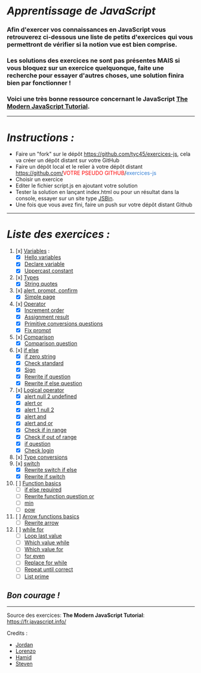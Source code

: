 # _Apprentissage de JavaScript_
### Afin d'exercer vos connaissances en JavaScript vous retrouverez ci-dessous une liste de petits d'exercices qui vous permettront de vérifier si la notion vue est bien comprise.
### Les solutions des exercices ne sont pas présentes **MAIS** si vous bloquez sur un exercice quelquonque, faite une recherche pour essayer d'autres choses, une solution finira bien par fonctionner !
### Voici une très bonne ressource concernant le JavaScript [The Modern JavaScript Tutorial](https://javascript.info/).
___

# _Instructions :_
- Faire un "fork" sur le dépôt  https://github.com/tyc45/exercices-js, cela va créer un dépôt distant sur votre GitHub
- Faire un dépôt local et le relier à votre dépôt distant https://github.com/<span style="color:red">VOTRE PSEUDO GITHUB</span>/<span style="color: rgb(51,127,214)">exercices-js</span>
- Choisir un exercice
- Editer le fichier script.js en ajoutant votre solution
- Tester la solution en lançant index.html ou pour un résultat dans la console, essayer sur un site type [JSBin](https://jsbin.com/?console,output).
- Une fois que vous avez fini, faire un push sur votre dépôt distant Github
___
# _Liste des exercices :_
1. [x] [Variables](01-variables) :
    - [x] [Hello variables](01-variables/1-hello-variables)
    - [x] [Declare variable](01-variables/2-declare-variables)
    - [x] [Uppercast constant](01-variables/3-uppercast-constant)
2. [x] [Types](02-types)
    - [x] [String quotes](02-types/1-string-quotes)
3. [x] [alert, prompt, confirm](03-alert-prompt-confirm/1-simple-page)
    - [x] [Simple page](03-alert-prompt-confirm)
4. [x] [Operator](04-operators)
    - [x] [Increment order](04-operators/1-simple-page)
    - [x] [Assignment result](04-operators/2-assignment-result)
    - [x] [Primitive conversions questions](04-operators/3-primitive-conversions-questions)
    - [x] [Fix prompt](04-operators/4-fix-prompt)
5. [x] [Comparison](05-comparison)
    - [x] [Comparison question](05-comparison/1-comparison-questions)
6. [x] [if else](06-ifelse)
    - [x] [if zero string](06-ifelse/1-if-zero-string)
    - [x] [Check standard](06-ifelse/2-check-standard)
    - [x] [Sign](06-ifelse/3-sign)
    - [x] [Rewrite if question](06-ifelse/5-rewrite-if-question)
    - [x] [Rewrite if else question](06-ifelse/6-rewrite-if-else-question)
7. [x] [Logical operator](07-logical-operators)
    - [x] [alert null 2 undefined](07-logical-operators/1-alert-null-2-undefined)
    - [x] [alert or](07-logical-operators/2-alert-or)
    - [x] [alert 1 null 2](07-logical-operators/3-alert-1-null-2)
    - [x] [alert and](07-logical-operators/4-alert-and)
    - [x] [alert and or](07-logical-operators/5-alert-and-or)
    - [x] [Check if in range](07-logical-operators/6-check-if-in-range)
    - [x] [Check if out of range](07-logical-operators/7-check-if-out-range)
    - [x] [if question](07-logical-operators/8-if-question)
    - [x] [Check login](07-logical-operators/9-check-login)
8. [x] [Type conversions](08-type-conversions)
9. [x] [switch](09-switch)
    - [x] [Rewrite switch if else](09-switch/1-rewrite-switch-if-else)
    - [x] [Rewrite if switch](09-switch/2-rewrite-if-switch)
10. [ ] [Function basics](10-function-basics)
    - [ ] [if else required](10-function-basics/1-if-else-required)
    - [ ] [Rewrite function question or](10-function-basics/2-rewrite-function-question-or)
    - [ ] [min](10-function-basics/3-min)
    - [ ] [pow](10-function-basics/4-pow)
11. [ ] [Arrow functions basics](11-arrow-functions-basics)
    - [ ] [Rewrite arrow](11-arrow-functions-basics/1-rewrite-arrow)
12. [ ] [while for](12-while-for)
    - [ ] [Loop last value](12-while-for/1-loop-last-value)
    - [ ] [Which value while](12-while-for/2-which-value-while)
    - [ ] [Which value for](12-while-for/3-which-value-for)
    - [ ] [for even](12-while-for/4-for-even)
    - [ ] [Replace for while](12-while-for/5-replace-for-while)
    - [ ] [Repeat until correct](12-while-for/6-repeat-until-correct)
    - [ ] [List prime](12-while-for/7-list-primes)

## _**Bon courage !**_
___

Source des exercices: **The Modern JavaScript Tutorial**: https://fr.javascript.info/

Credits : 
-   [Jordan](https://github.com/tyc45)
-   [Lorenzo](https://github.com/LorenzoLentini)
-   [Hamid](https://github.com/IdurarDev)
-   [Steven](https://github.com/Soyda)
